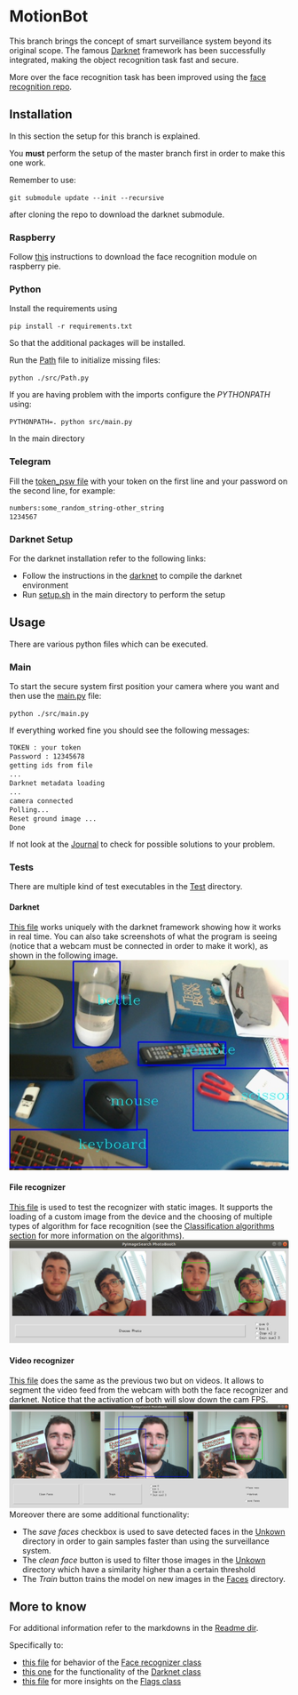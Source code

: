 # MotionBot

This branch brings the concept of smart surveillance system beyond its
original scope. The famous [Darknet](https://pjreddie.com/darknet/)
framework has been successfully integrated, making the object
recognition task fast and secure.
 
More over the face recognition task has been improved using the
[face recognition repo](https://github.com/ageitgey/face_recognition).

## Installation
In this section the setup for this branch is explained.
 
You **must** perform the setup of the master branch first in order to
make this one work.

Remember to use:
 
 `git submodule update --init --recursive`
 
 after cloning the repo to download the darknet submodule.


### Raspberry
Follow [this](https://gist.github.com/ageitgey/1ac8dbe8572f3f533df6269dab35df65) instructions to download
the face recognition module on raspberry pie.


### Python 
Install the requirements using
 
`pip install -r requirements.txt`
  
So that the additional packages will be installed. 

Run the [Path](./src/Path.py) file to initialize missing files:
 
`python ./src/Path.py`

If you are having problem with the imports configure the *PYTHONPATH* using:

`PYTHONPATH=. python src/main.py`

In the main directory

### Telegram 
Fill the [token_psw file](./Resources/token_psw.txt) with your token on the first line and your password on the 
second line, for example:
```
numbers:some_random_string-other_string
1234567
```

### Darknet Setup
For the darknet installation refer to the following links:
- Follow the instructions in the [darknet](https://pjreddie.com/darknet/install/) to compile the darknet environment
- Run [setup.sh](./setup.sh) in the main directory to perform the setup


## Usage

There are various python files which can be executed.

### Main 

To start the secure system first position your camera where you want and
then use the [main.py](./src/main.py) file:
 
 `python ./src/main.py`


If everything worked fine you should see the following messages:
```
TOKEN : your token
Password : 12345678
getting ids from file
...
Darknet metadata loading
...
camera connected
Polling...
Reset ground image ...
Done
```
If not look at the [Journal](./Journals/Journal_Darknet.md) to check for possible solutions to your problem.

### Tests
There are multiple kind of test executables in the [Test](./src/Tests) directory.

#### Darknet 

[This file](./src/Tests/darknet_test.py) works uniquely with the darknet framework showing how it works in
real time. You can also take screenshots of what the program is seeing (notice that a webcam must be
connected in order to make it work), as shown in the following image.
![Darknet example](./Readme/images/darknet_test.jpg)

#### File recognizer
[This file](./Readme/images/file_recognizer_test.py) is used to test the
recognizer with static images. It supports the loading of a custom image
from the device and the choosing of multiple types of algorithm for face
recognition (see the
[Classification algorithms section](Readme/face_recognizer.md) for more
information on the algorithms).
![Photo example](./Readme/images/photo_reco.png)


#### Video recognizer
[This file](./src/Tests/video_recognizer_test.py) does the same as the
previous two but on videos. It allows to segment the video feed from the
webcam with both the face recognizer and darknet. Notice that the
activation of both will slow down the cam FPS.
![Video example](./Readme/images/video_reco.png) Moreover there are some additional
functionality:
- The *save faces* checkbox is used to save detected faces in the [Unkown](./Faces/Unknown) directory in order to gain 
samples faster than using the surveillance system.
- The *clean face* button is used to filter those images in the [Unkown](./Faces/Unknown) directory which have a similarity higher than a 
certain threshold
- The *Train* button trains the model on new images in the [Faces](./Faces) directory. 


## More to know
For additional information refer to the markdowns in the
[Readme dir](Readme/). 

Specifically to: 
- [this file](Readme/face_recognizer.md) for behavior
of the [Face recognizer class](src/Classes/Face_recognizer.py)
- [this one](Readme/darknet.md) for the functionality of the
  [Darknet class](src/Classes/Darknet.py)
- [this file](Readme/flags.md) for more insights on the
  [Flags class](src/Classes/Flags.py)